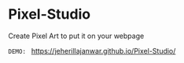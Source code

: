 # Pixel-Studio
Create Pixel Art to put it on your webpage

<code>DEMO: </code> <a href="https://jeherillajanwar.github.io/Pixel-Studio/">https://jeherillajanwar.github.io/Pixel-Studio/</a>
